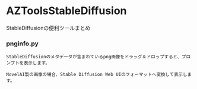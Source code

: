 # AZToolsStableDiffusion

StableDiffusionの便利ツールまとめ


### pnginfo.py

```
StableDiffusionのメタデータが含まれているpng画像をドラッグ＆ドロップすると、プロンプトを表示します。

NovelAI製の画像の場合、Stable Diffusion Web UIのフォーマットへ変換して表示します。

```

